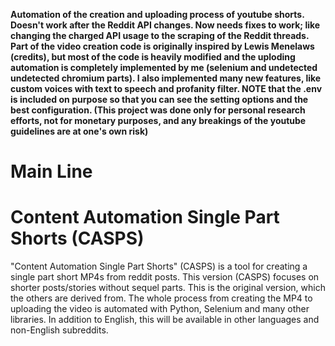**Automation of the creation and uploading process of youtube shorts. Doesn't work after the Reddit API changes. Now needs fixes to work; like changing the charged API usage to the scraping of the Reddit threads. Part of the video creation code is originally inspired by Lewis Menelaws (credits), but most of the code is heavily modified and the uploding automation is completely implemented by me (selenium and undetected undetected chromium parts). I also implemented many new features, like custom voices with text to speech and profanity filter. NOTE that the .env is included on purpose so that you can see the setting options and the best configuration. (This project was done only for personal research efforts, not for monetary purposes, and any breakings of the youtube guidelines are at one's own risk)**


# Main Line

# Content Automation Single Part Shorts (CASPS)

"Content Automation Single Part Shorts" (CASPS) is a tool for creating a single part short MP4s from reddit posts. This version (CASPS) focuses on shorter posts/stories without sequel parts. This is the original version, which the others are derived from. The whole process from creating the MP4 to uploading the video is automated with Python, Selenium and many other libraries. In addition to English, this will be available in other languages and non-English subreddits.

